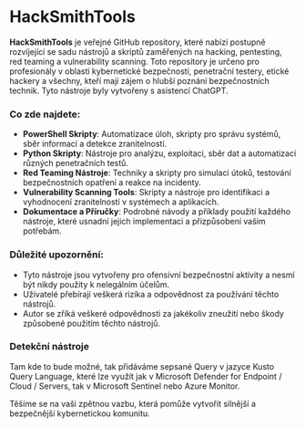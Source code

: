 # HackSmithTools

**HackSmithTools** je veřejné GitHub repository, které nabízí postupně rozvíjející se sadu nástrojů a skriptů zaměřených na hacking, pentesting, red teaming a vulnerability scanning. Toto repository je určeno pro profesionály v oblasti kybernetické bezpečnosti, penetrační testery, etické hackery a všechny, kteří mají zájem o hlubší poznání bezpečnostních technik. Tyto nástroje byly vytvořeny s asistencí ChatGPT.

### Co zde najdete:
- **PowerShell Skripty**: Automatizace úloh, skripty pro správu systémů, sběr informací a detekce zranitelností.
- **Python Skripty**: Nástroje pro analýzu, exploitaci, sběr dat a automatizaci různých penetračních testů.
- **Red Teaming Nástroje**: Techniky a skripty pro simulaci útoků, testování bezpečnostních opatření a reakce na incidenty.
- **Vulnerability Scanning Tools**: Skripty a nástroje pro identifikaci a vyhodnocení zranitelností v systémech a aplikacích.
- **Dokumentace a Příručky**: Podrobné návody a příklady použití každého nástroje, které usnadní jejich implementaci a přizpůsobení vašim potřebám.

### Důležité upozornění:
- Tyto nástroje jsou vytvořeny pro ofensivní bezpečnostní aktivity a nesmí být nikdy použity k nelegálním účelům.
- Uživatelé přebírají veškerá rizika a odpovědnost za používání těchto nástrojů.
- Autor se zříká veškeré odpovědnosti za jakékoliv zneužití nebo škody způsobené použitím těchto nástrojů.

### Detekční nástroje
Tam kde to bude možné, tak přidáváme sepsané Query v jazyce Kusto Query Language, které lze využít jak v Microsoft Defender for Endpoint / Cloud / Servers, tak v Microsoft Sentinel nebo Azure Monitor.

Těšíme se na vaši zpětnou vazbu, která pomůže vytvořit silnější a bezpečnější kybernetickou komunitu.
